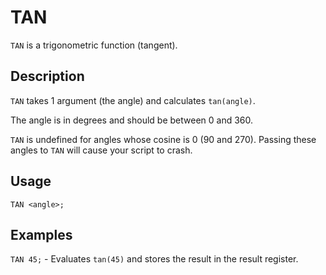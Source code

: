 # TAN

`TAN` is a trigonometric function (tangent).

## Description

`TAN` takes 1 argument (the angle) and calculates `tan(angle)`.

The angle is in degrees and should be between 0 and 360.

`TAN` is undefined for angles whose cosine is 0 (90 and 270).
Passing these angles to `TAN` will cause your script to crash.

## Usage

`TAN <angle>;`

## Examples

`TAN 45;` - Evaluates `tan(45)` and stores the result in the result register.